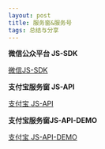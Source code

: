 ```yaml
---
layout: post
title: 服务窗&服务号
tags: 总结与分享
---
```



**微信公众平台 JS-SDK**

[微信JS-SDK](http://mp.weixin.qq.com/wiki/7/aaa137b55fb2e0456bf8dd9148dd613f.html)

**支付宝服务窗 JS-API**

[支付宝 JS-API](https://fuwu.alipay.com/platform/doc.htm#c10)

**支付宝服务窗JS-API-DEMO**

[支付宝 JS-API-DEMO](https://fuwu.alipay.com/platform/doc.htm#c1102)
